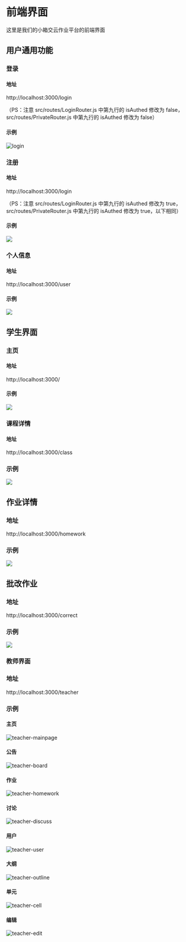 # 前端界面

这里是我们的小箱交云作业平台的前端界面

## 用户通用功能

### 登录

#### 地址

http://localhost:3000/login

（PS：注意 src/routes/LoginRouter.js 中第九行的 isAuthed 修改为 false，src/routes/PrivateRouter.js 中第九行的 isAuthed 修改为 false）

#### 示例

![login](README.assets/login.png)

### 注册

#### 地址

http://localhost:3000/login

（PS：注意 src/routes/LoginRouter.js 中第九行的 isAuthed 修改为 true，src/routes/PrivateRouter.js 中第九行的 isAuthed 修改为 true，以下相同）

#### 示例

![](README.assets/register.png)

### 个人信息

#### 地址

http://localhost:3000/user

#### 示例

![](README.assets/user-setting.png)

## 学生界面

### 主页

#### 地址

http://localhost:3000/

#### 示例

![](README.assets/mainpage.png)

### 课程详情

#### 地址

http://localhost:3000/class

### 示例

![](README.assets/class.png)

## 作业详情

### 地址

http://localhost:3000/homework

### 示例

![](README.assets/homework.png)

## 批改作业

### 地址

http://localhost:3000/correct

### 示例

![](README.assets/correcthomework.png)

### 教师界面

### 地址

http://localhost:3000/teacher

### 示例

#### 主页

![teacher-mainpage](README.assets/teacher-mainpage.png)

#### 公告

![teacher-board](README.assets/teacher-board.png)

#### 作业

![teacher-homework](README.assets/teacher-homework.png)

#### 讨论

![teacher-discuss](README.assets/teacher-discuss.png)

#### 用户

![teacher-user](README.assets/teacher-user.png)

#### 大纲

![teacher-outline](README.assets/teacher-outline.png)

#### 单元

![teacher-cell](README.assets/teacher-cell.png)

#### 编辑

![teacher-edit](README.assets/teacher-edit.png)
